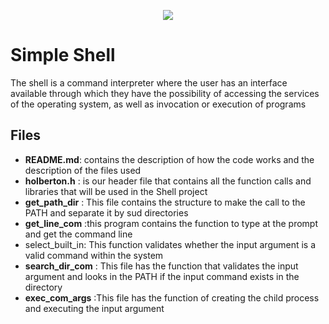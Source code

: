 <p align="center"><img src="https://lh4.googleusercontent.com/GIw7XxPsnDWupIEJ8CJY5AQAQv2QPyAX22CDmGAdS82mF53bvDBU5C-IJDut823MCn8ff3c2nT3HaQ=w763-h666"/></P>

# Simple Shell


The shell is a command interpreter where the user has an interface available
through which they have the possibility of accessing the services
of the operating system, as well as invocation or execution of programs

## Files
- **README.md**: contains the description of how the code works and the description of the files used
- **holberton.h** : is our header file that contains all the function calls and libraries that will be used in the Shell project
- **get_path_dir** : This file contains the structure to make the call to the PATH and separate it by sud directories
- **get_line_com** :this program contains the function to type at the  prompt and get the command line
- select_built_in: This function validates whether the input argument is a valid command within the system
- **search_dir_com** : This file has the function that validates the input argument and looks in the PATH if the input command exists in the directory
- **exec_com_args** :This file has the function of creating the child process and executing the input argument 
